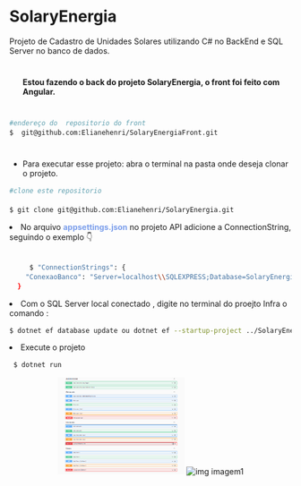 # SolaryEnergia     

Projeto de Cadastro de Unidades Solares utilizando  C# no BackEnd e SQL Server no banco de dados.
#

<ul>
 <h4>Estou fazendo o back do projeto SolaryEnergia, o front foi feito com Angular.</4>
</ul>


#
 ```` bash 
 #endereço do  repositorio do front
 $  git@github.com:Elianehenri/SolaryEnergiaFront.git 
 ````
 
#
<ul>
<li>Para executar esse projeto: 
         abra o terminal na pasta onde deseja clonar o projeto.</li>
</ul>

```` bash
#clone este repositorio

$ git clone git@github.com:Elianehenri/SolaryEnergia.git 
````
<li>No arquivo <b style="color:#7b9eeb">appsettings.json</b> no projeto API adicione 
a ConnectionString, seguindo o exemplo 👇</li><br>
         
```` bash
     $ "ConnectionStrings": {
    "ConexaoBanco": "Server=localhost\\SQLEXPRESS;Database=SolaryEnergia;Trusted_Connection=True;"
  }
 ````

  <li> Com o SQL Server local conectado , digite no terminal do proejto Infra o comando :</li>
 
   ```bash
   $ dotnet ef database update ou dotnet ef --startup-project ../SolaryEnergia.API/ database update
  ``` 
  <li>Execute o projeto<code></code></li>
  
   ```bash  
    $ dotnet run 
   ```
   
<div align="center" width="100%">
<img class="logo-nav" height="45%" width="45%" src="/imagem.png" alt="img imagem">
<img class="logo-nav" height="45%" width="45%" src="/blob/master/imagem1.png" alt="img imagem1">
 </div>


